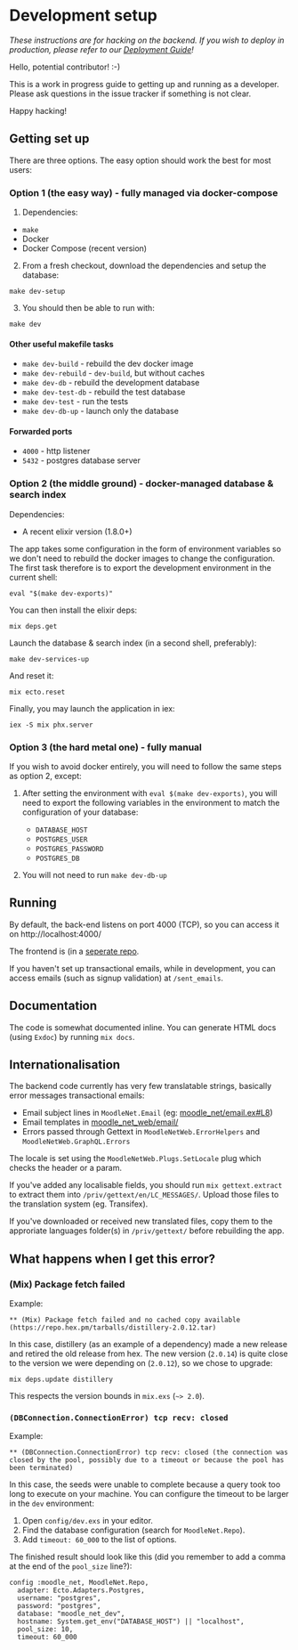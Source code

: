 # Development setup

_These instructions are for hacking on the backend. If you wish to deploy in production, please refer to our [Deployment Guide](./DEPLOY.md)!_

Hello, potential contributor! :-)

This is a work in progress guide to getting up and running as a developer. Please ask questions in the issue tracker if something is not clear.

Happy hacking!

## Getting set up

There are three options. The easy option should work the best for most
users:

### Option 1 (the easy way) - fully managed via docker-compose

1. Dependencies:

- `make`
- Docker
- Docker Compose (recent version)

2. From a fresh checkout, download the dependencies and setup the database:

```
make dev-setup
```

3. You should then be able to run with:

```
make dev
```

#### Other useful makefile tasks

- `make dev-build` - rebuild the dev docker image
- `make dev-rebuild` - `dev-build`, but without caches
- `make dev-db` - rebuild the development database
- `make dev-test-db` - rebuild the test database
- `make dev-test` - run the tests
- `make dev-db-up` - launch only the database

#### Forwarded ports

- `4000` - http listener
- `5432` - postgres database server

### Option 2 (the middle ground) - docker-managed database & search index

Dependencies:

- A recent elixir version (1.8.0+)

The app takes some configuration in the form of environment
variables so we don't need to rebuild the docker images to change the
configuration. The first task therefore is to export the development
environment in the current shell:

```
eval "$(make dev-exports)"
```

You can then install the elixir deps:

```
mix deps.get
```

Launch the database & search index (in a second shell, preferably):

```
make dev-services-up
```

And reset it:

```
mix ecto.reset
```

Finally, you may launch the application in iex:

```
iex -S mix phx.server
```

### Option 3 (the hard metal one) - fully manual

If you wish to avoid docker entirely, you will need to follow the
same steps as option 2, except:

1. After setting the environment with `eval $(make dev-exports)`, you
   will need to export the following variables in the environment to
   match the configuration of your database:

   - `DATABASE_HOST`
   - `POSTGRES_USER`
   - `POSTGRES_PASSWORD`
   - `POSTGRES_DB`

2. You will not need to run `make dev-db-up`

## Running

By default, the back-end listens on port 4000 (TCP), so you can access it on http://localhost:4000/

The frontend is (in a [seperate repo](https://gitlab.com/CommonsPub/Client).

If you haven't set up transactional emails, while in development, you can access emails (such as signup validation) at `/sent_emails`.

## Documentation

The code is somewhat documented inline. You can generate HTML docs (using `Exdoc`) by running `mix docs`.

## Internationalisation

The backend code currently has very few translatable strings, basically error messages transactional emails:

- Email subject lines in `MoodleNet.Email` (eg: [moodle_net/email.ex#L8](https://gitlab.com/moodlenet/servers/federated/blob/develop/lib/moodle_net/email.ex#L8))
- Email templates in [moodle_net_web/email/](https://gitlab.com/moodlenet/servers/federated/blob/develop/lib/moodle_net_web/email/templates/)
- Errors passed through Gettext in `MoodleNetWeb.ErrorHelpers` and `MoodleNetWeb.GraphQL.Errors`

The locale is set using the `MoodleNetWeb.Plugs.SetLocale` plug which checks the header or a param.

If you've added any localisable fields, you should run `mix gettext.extract` to extract them into `/priv/gettext/en/LC_MESSAGES/`. Upload those files to the translation system (eg. Transifex).

If you've downloaded or received new translated files, copy them to the approriate languages folder(s) in `/priv/gettext/` before rebuilding the app.

## What happens when I get this error?

### (Mix) Package fetch failed

Example:

```
** (Mix) Package fetch failed and no cached copy available (https://repo.hex.pm/tarballs/distillery-2.0.12.tar)
```

In this case, distillery (as an example of a dependency) made a new release and retired the old
release from hex. The new version (`2.0.14`) is quite close to the
version we were depending on (`2.0.12`), so we chose to upgrade:

```shell
mix deps.update distillery
```

This respects the version bounds in `mix.exs` (`~> 2.0`).

### `(DBConnection.ConnectionError) tcp recv: closed`

Example:

```
** (DBConnection.ConnectionError) tcp recv: closed (the connection was closed by the pool, possibly due to a timeout or because the pool has been terminated)
```

In this case, the seeds were unable to complete because a query took
too long to execute on your machine. You can configure the timeout to
be larger in the `dev` environment:

1. Open `config/dev.exs` in your editor.
2. Find the database configuration (search for `MoodleNet.Repo`).
3. Add `timeout: 60_000` to the list of options.

The finished result should look like this (did you remember to add a
comma at the end of the `pool_size` line?):

```
config :moodle_net, MoodleNet.Repo,
  adapter: Ecto.Adapters.Postgres,
  username: "postgres",
  password: "postgres",
  database: "moodle_net_dev",
  hostname: System.get_env("DATABASE_HOST") || "localhost",
  pool_size: 10,
  timeout: 60_000
```
